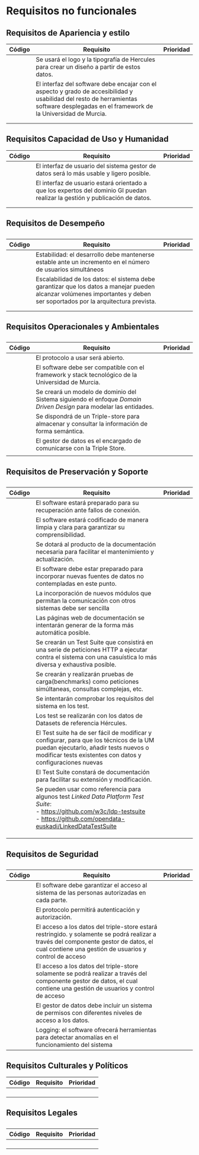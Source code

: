 # Requisitos no funcionales



##  Requisitos de Apariencia y estilo

| Código | Requisito                                                    | Prioridad |
| ------ | ------------------------------------------------------------ | --------- |
|        | Se usará el logo y la tipografía de Hercules para crear un diseño a partir de estos datos. |           |
|        | El interfaz del software debe encajar con el aspecto y grado de accesibilidad y usabilidad del resto de herramientas software desplegadas en el framework de la Universidad de Murcia. |           |
|        |                                                              |           |
|        |                                                              |           |



## Requisitos Capacidad de Uso y Humanidad

| Código | Requisito                                                    | Prioridad |
| ------ | ------------------------------------------------------------ | --------- |
|        | El interfaz de usuario del sistema gestor de datos será lo más usable y ligero posible. |           |
|        | El interfaz de usuario estará orientado a que los expertos del dominio GI puedan realizar la gestión y publicación de datos. |           |
|        |                                                              |           |
|        |                                                              |           |



## Requisitos de Desempeño

## 

| Código | Requisito                                                    | Prioridad |
| ------ | ------------------------------------------------------------ | --------- |
|        | Estabilidad: el desarrollo debe mantenerse estable ante un incremento en el número de usuarios simultáneos |           |
|        | Escalabilidad de los datos: el sistema debe garantizar que los datos a manejar pueden alcanzar volúmenes importantes y deben ser soportados por la arquitectura prevista. |           |
|        |                                                              |           |
|        |                                                              |           |





## Requisitos Operacionales y Ambientales

## 

| Código | Requisito                                                    | Prioridad |
| ------ | ------------------------------------------------------------ | --------- |
|        | El protocolo a usar será abierto.                            |           |
|        | El software debe ser compatible con el framework y stack tecnológico de la Universidad de Murcia. |           |
|        | Se creará un modelo de dominio del Sistema siguiendo el enfoque *Domain Driven Design* para modelar las entidades. |           |
|        | Se dispondrá de un Triple-store para almacenar y consultar la información de forma semántica. |           |
|        | El gestor de datos es el encargado de comunicarse con la Triple Store. |           |
|        |                                                              |           |





## Requisitos de Preservación y Soporte

## 

| Código | Requisito                                                    | Prioridad |
| ------ | ------------------------------------------------------------ | --------- |
|        | El software estará preparado para su recuperación ante fallos de conexión. |           |
|        | El software estará codificado de manera limpia y clara para garantizar su comprensibilidad. |           |
|        | Se dotará al producto de la documentación necesaria para facilitar el mantenimiento y actualización. |           |
|        | El software debe estar preparado para incorporar nuevas fuentes de datos no contempladas en este punto. |           |
|        | La incorporación de nuevos módulos que permitan la comunicación con otros sistemas debe ser sencilla |           |
|        | Las páginas web de documentación se intentarán generar de la forma más automática posible. |           |
|        | Se crearán un Test Suite que consistirá en una serie de peticiones HTTP a ejecutar contra el sistema con una casuística lo más diversa y exhaustiva posible. |           |
|        | Se crearán y realizarán pruebas de carga(benchmarks)  como peticiones simúltaneas, consultas complejas, etc. |           |
|        | Se intentarán comprobar los requisitos del sistema en los test. |           |
|        | Los test se realizarán con los datos de Datasets de referencia Hércules. |           |
|        | El Test suite ha de ser fácil de modificar y configurar, para que los técnicos de la UM puedan ejecutarlo, añadir tests nuevos o modificar tests existentes con datos y configuraciones nuevas |           |
|        | El Test Suite constará de documentación para facilitar su extensión y modificación. |           |
|        | Se pueden usar como referencia para algunos test *Linked Data Platform Test Suite*:<br />- https://github.com/w3c/ldp-testsuite<br />- https://github.com/opendata-euskadi/LinkedDataTestSuite |           |
|        |                                                              |           |
|        |                                                              |           |
|        |                                                              |           |





## Requisitos de Seguridad

## 

| Código | Requisito                                                    | Prioridad |
| ------ | ------------------------------------------------------------ | --------- |
|        | El software debe garantizar el acceso al sistema de las personas autorizadas en cada parte. |           |
|        | El protocolo permitirá autenticación y autorización.         |           |
|        | El acceso a los datos del triple-store  estará restringido. y solamente se podrá realizar a través del componente  gestor de datos, el cual contiene una gestión de usuarios y control de acceso |           |
|        | El acceso a los datos del triple-store   solamente se podrá realizar a través del componente  gestor de datos, el cual contiene una gestión de usuarios y control de acceso |           |
|        | El gestor de datos debe incluir un sistema de permisos con diferentes niveles de acceso a los datos. |           |
|        | Logging: el software ofrecerá  herramientas para detectar anomalías en el funcionamiento del sistema |           |



## Requisitos Culturales y Políticos



| Código | Requisito | Prioridad |
| ------ | --------- | --------- |
|        |           |           |
|        |           |           |
|        |           |           |
|        |           |           |



## Requisitos Legales

## 

| Código | Requisito | Prioridad |
| ------ | --------- | --------- |
|        |           |           |
|        |           |           |
|        |           |           |
|        |           |           |




